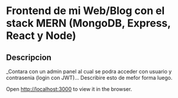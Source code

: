 # Frontend de mi Web/Blog con el stack MERN (MongoDB, Express, React y Node)

## Descripcion

_Contara con un admin panel al cual se podra acceder con usuario y contrasenia (login con JWT)...
Describire esto de mefor forma luego.<br />

Open [http://localhost:3000](http://localhost:3000) to view it in the browser.

